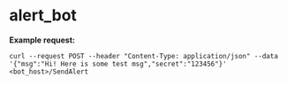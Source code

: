 # alert_bot

**Example request:** 

``curl --request POST --header "Content-Type: application/json" --data '{"msg":"Hi! Here is some test msg","secret":"123456"}' <bot_host>/SendAlert ``